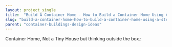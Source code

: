```yaml
---
layout: project_single
title:  "Build A Container Home - How to Build a Container Home Using A Step By Step Process"
slug: "build-a-container-home-how-to-build-a-container-home-using-a-step-by"
parent: "container-buildings-design-ideas"
---
```

Container Home, Not a Tiny House but thinking outside the box.:
